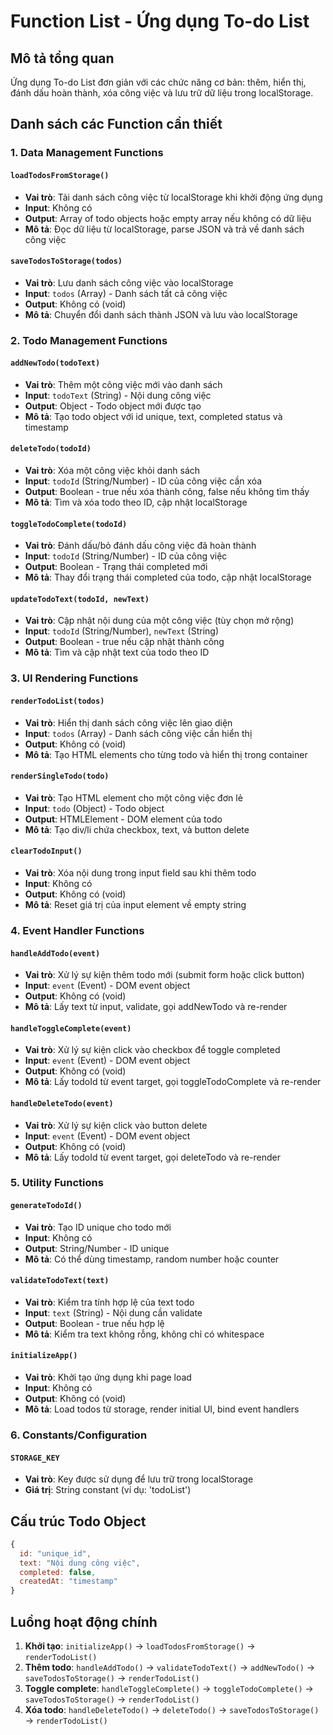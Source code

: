 # Function List - Ứng dụng To-do List

## Mô tả tổng quan
Ứng dụng To-do List đơn giản với các chức năng cơ bản: thêm, hiển thị, đánh dấu hoàn thành, xóa công việc và lưu trữ dữ liệu trong localStorage.

## Danh sách các Function cần thiết

### 1. Data Management Functions

#### `loadTodosFromStorage()`
- **Vai trò**: Tải danh sách công việc từ localStorage khi khởi động ứng dụng
- **Input**: Không có
- **Output**: Array of todo objects hoặc empty array nếu không có dữ liệu
- **Mô tả**: Đọc dữ liệu từ localStorage, parse JSON và trả về danh sách công việc

#### `saveTodosToStorage(todos)`
- **Vai trò**: Lưu danh sách công việc vào localStorage
- **Input**: `todos` (Array) - Danh sách tất cả công việc
- **Output**: Không có (void)
- **Mô tả**: Chuyển đổi danh sách thành JSON và lưu vào localStorage

### 2. Todo Management Functions

#### `addNewTodo(todoText)`
- **Vai trò**: Thêm một công việc mới vào danh sách
- **Input**: `todoText` (String) - Nội dung công việc
- **Output**: Object - Todo object mới được tạo
- **Mô tả**: Tạo todo object với id unique, text, completed status và timestamp

#### `deleteTodo(todoId)`
- **Vai trò**: Xóa một công việc khỏi danh sách
- **Input**: `todoId` (String/Number) - ID của công việc cần xóa
- **Output**: Boolean - true nếu xóa thành công, false nếu không tìm thấy
- **Mô tả**: Tìm và xóa todo theo ID, cập nhật localStorage

#### `toggleTodoComplete(todoId)`
- **Vai trò**: Đánh dấu/bỏ đánh dấu công việc đã hoàn thành
- **Input**: `todoId` (String/Number) - ID của công việc
- **Output**: Boolean - Trạng thái completed mới
- **Mô tả**: Thay đổi trạng thái completed của todo, cập nhật localStorage

#### `updateTodoText(todoId, newText)`
- **Vai trò**: Cập nhật nội dung của một công việc (tùy chọn mở rộng)
- **Input**: `todoId` (String/Number), `newText` (String)
- **Output**: Boolean - true nếu cập nhật thành công
- **Mô tả**: Tìm và cập nhật text của todo theo ID

### 3. UI Rendering Functions

#### `renderTodoList(todos)`
- **Vai trò**: Hiển thị danh sách công việc lên giao diện
- **Input**: `todos` (Array) - Danh sách công việc cần hiển thị
- **Output**: Không có (void)
- **Mô tả**: Tạo HTML elements cho từng todo và hiển thị trong container

#### `renderSingleTodo(todo)`
- **Vai trò**: Tạo HTML element cho một công việc đơn lẻ
- **Input**: `todo` (Object) - Todo object
- **Output**: HTMLElement - DOM element của todo
- **Mô tả**: Tạo div/li chứa checkbox, text, và button delete

#### `clearTodoInput()`
- **Vai trò**: Xóa nội dung trong input field sau khi thêm todo
- **Input**: Không có
- **Output**: Không có (void)
- **Mô tả**: Reset giá trị của input element về empty string

### 4. Event Handler Functions

#### `handleAddTodo(event)`
- **Vai trò**: Xử lý sự kiện thêm todo mới (submit form hoặc click button)
- **Input**: `event` (Event) - DOM event object
- **Output**: Không có (void)
- **Mô tả**: Lấy text từ input, validate, gọi addNewTodo và re-render

#### `handleToggleComplete(event)`
- **Vai trò**: Xử lý sự kiện click vào checkbox để toggle completed
- **Input**: `event` (Event) - DOM event object
- **Output**: Không có (void)
- **Mô tả**: Lấy todoId từ event target, gọi toggleTodoComplete và re-render

#### `handleDeleteTodo(event)`
- **Vai trò**: Xử lý sự kiện click vào button delete
- **Input**: `event` (Event) - DOM event object
- **Output**: Không có (void)
- **Mô tả**: Lấy todoId từ event target, gọi deleteTodo và re-render

### 5. Utility Functions

#### `generateTodoId()`
- **Vai trò**: Tạo ID unique cho todo mới
- **Input**: Không có
- **Output**: String/Number - ID unique
- **Mô tả**: Có thể dùng timestamp, random number hoặc counter

#### `validateTodoText(text)`
- **Vai trò**: Kiểm tra tính hợp lệ của text todo
- **Input**: `text` (String) - Nội dung cần validate
- **Output**: Boolean - true nếu hợp lệ
- **Mô tả**: Kiểm tra text không rỗng, không chỉ có whitespace

#### `initializeApp()`
- **Vai trò**: Khởi tạo ứng dụng khi page load
- **Input**: Không có
- **Output**: Không có (void)
- **Mô tả**: Load todos từ storage, render initial UI, bind event handlers

### 6. Constants/Configuration

#### `STORAGE_KEY`
- **Vai trò**: Key được sử dụng để lưu trữ trong localStorage
- **Giá trị**: String constant (ví dụ: 'todoList')

## Cấu trúc Todo Object

```javascript
{
  id: "unique_id",
  text: "Nội dung công việc",
  completed: false,
  createdAt: "timestamp"
}
```

## Luồng hoạt động chính

1. **Khởi tạo**: `initializeApp()` → `loadTodosFromStorage()` → `renderTodoList()`
2. **Thêm todo**: `handleAddTodo()` → `validateTodoText()` → `addNewTodo()` → `saveTodosToStorage()` → `renderTodoList()`
3. **Toggle complete**: `handleToggleComplete()` → `toggleTodoComplete()` → `saveTodosToStorage()` → `renderTodoList()`
4. **Xóa todo**: `handleDeleteTodo()` → `deleteTodo()` → `saveTodosToStorage()` → `renderTodoList()`